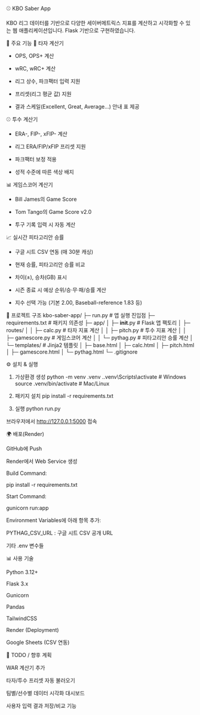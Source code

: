⚾ KBO Saber App

KBO 리그 데이터를 기반으로 다양한 세이버메트릭스 지표를 계산하고 시각화할 수 있는 웹 애플리케이션입니다.
Flask 기반으로 구현하였습니다.

🚀 주요 기능
🥎 타자 계산기

- OPS, OPS+ 계산

- wRC, wRC+ 계산

- 리그 상수, 파크팩터 입력 지원

- 프리셋(리그 평균 값) 지원

- 결과 스케일(Excellent, Great, Average…) 안내 표 제공

⚾ 투수 계산기

- ERA-, FIP-, xFIP- 계산

- 리그 ERA/FIP/xFIP 프리셋 지원

- 파크팩터 보정 적용

- 성적 수준에 따른 색상 배지

📊 게임스코어 계산기

- Bill James의 Game Score

- Tom Tango의 Game Score v2.0

- 투구 기록 입력 시 자동 계산

📈 실시간 피타고리안 승률

- 구글 시트 CSV 연동 (매 30분 캐싱)

- 현재 승률, 피타고리안 승률 비교

- 차이(±), 승차(GB) 표시

- 시즌 종료 시 예상 순위/승·무·패/승률 계산

- 지수 선택 가능 (기본 2.00, Baseball-reference 1.83 등)

📂 프로젝트 구조
kbo-saber-app/
├─ run.py                # 앱 실행 진입점
├─ requirements.txt      # 패키지 의존성
├─ app/
│  ├─ __init__.py        # Flask 앱 팩토리
│  ├─ routes/
│  │  ├─ calc.py         # 타자 지표 계산
│  │  ├─ pitch.py        # 투수 지표 계산
│  │  ├─ gamescore.py    # 게임스코어 계산
│  │  └─ pythag.py       # 피타고리안 승률 계산
│  └─ templates/         # Jinja2 템플릿
│     ├─ base.html
│     ├─ calc.html
│     ├─ pitch.html
│     ├─ gamescore.html
│     └─ pythag.html
└─ .gitignore

⚙️ 설치 & 실행
1. 가상환경 생성
python -m venv .venv
.\.venv\Scripts\activate   # Windows
source .venv/bin/activate  # Mac/Linux

2. 패키지 설치
pip install -r requirements.txt

3. 실행
python run.py


브라우저에서 http://127.0.0.1:5000 접속

🌍 배포(Render)

GitHub에 Push

Render에서 Web Service 생성

Build Command:

pip install -r requirements.txt


Start Command:

gunicorn run:app


Environment Variables에 아래 항목 추가:

PYTHAG_CSV_URL : 구글 시트 CSV 공개 URL

기타 .env 변수들

📊 사용 기술

Python 3.12+

Flask 3.x

Gunicorn

Pandas

TailwindCSS

Render (Deployment)

Google Sheets (CSV 연동)


📌 TODO / 향후 계획

WAR 계산기 추가

타자/투수 프리셋 자동 불러오기

팀별/선수별 데이터 시각화 대시보드

사용자 입력 결과 저장/비교 기능
